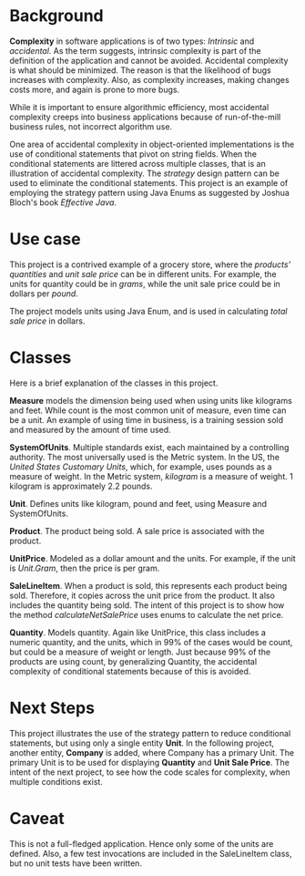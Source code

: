 # Background
**Complexity** in software applications is of two types: *Intrinsic* and *accidental*.
As the term suggests, intrinsic complexity is part of the definition of the application and 
cannot be avoided. Accidental complexity is what should be minimized.
The reason is that the likelihood of bugs increases with complexity. Also, as complexity increases, making changes costs more, and again is prone to more bugs.

While it is important to ensure algorithmic efficiency, most accidental complexity creeps into
business applications because of run-of-the-mill business rules, not incorrect algorithm use.

One area of accidental complexity in object-oriented implementations is the use of conditional statements that pivot on string fields. When the conditional statements are littered across multiple classes, that is an illustration of accidental complexity. 
The *strategy* design pattern can be used to eliminate the conditional statements.
This project is an example of employing the strategy pattern using Java Enums as suggested by
Joshua Bloch's book *Effective Java*.

# Use case
This project is a contrived example of a grocery store, where the *products'* *quantities* and *unit sale price* can be in different units. For example, the units for quantity could be in *grams*, while the unit sale price could be in dollars per *pound*.

The project models units using Java Enum, and is used in calculating *total sale price* in dollars.

# Classes
Here is a brief explanation of the classes in this project.

**Measure** models the dimension being used when using units like kilograms and feet. While count is the most common unit of measure, even time can be a unit. 
An example of using time in business, is a training session sold and measured by the amount of time used.

**SystemOfUnits**. Multiple standards exist, each maintained by a controlling authority. The most universally used is the Metric system. In the US, the *United States Customary Units*, which, for example, uses pounds as a measure of weight. In the Metric system,  *kilogram* is a measure of weight. 1 kilogram  is approximately 2.2 pounds.

**Unit**. Defines units like kilogram, pound and feet, using Measure and SystemOfUnits.

**Product**. The product being sold. A sale price is associated with the product.

**UnitPrice**. Modeled as a dollar amount and the units. For example, if the unit is *Unit.Gram*, then the price is per gram.

**SaleLineItem**. When a product is sold, this represents each product being sold. Therefore, it copies across the unit price from the product.
It also includes the quantity being sold. The intent of this project is to show how the method *calculateNetSalePrice* uses enums to calculate the net price.

**Quantity**. Models quantity. Again like UnitPrice, this class includes a numeric quantity, and the units, which in 99% of the cases would be count, but could be a measure of weight or length. Just because 99% of the products are using count, by generalizing Quantity, the accidental complexity of conditional statements because of this is avoided.


# Next Steps
This project illustrates the use of the strategy pattern to reduce conditional statements, but using only a single entity **Unit**. In the following project, another entity, **Company** is added, where Company has a primary Unit. The primary Unit is to be used for displaying **Quantity** and **Unit Sale Price**.
The intent of the next project, to see how the code scales for complexity, when multiple conditions exist.

# Caveat
This is not a full-fledged application. Hence only some of the units are defined. Also, a few test invocations are included in the SaleLineItem class, but no unit tests have been written.
